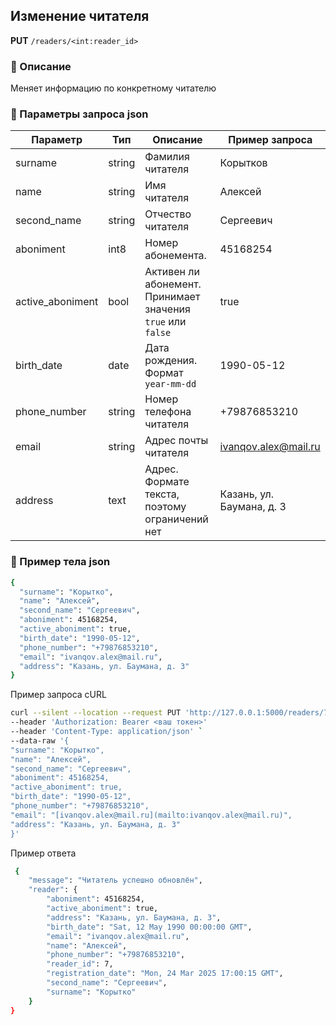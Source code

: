 ## Изменение читателя

**PUT** `/readers/<int:reader_id>`

### 🔹 Описание

Меняет информацию по конкретному читателю

### 🔹 Параметры запроса json

| Параметр | Тип | Описание | Пример запроса |
| --- | --- | --- | --- |
| surname | string | Фамилия читателя | Корытков |
| name | string | Имя читателя | Алексей |
| second_name | string | Отчество читателя | Сергеевич |
| aboniment | int8 | Номер абонемента. | 45168254 |
| active_aboniment | bool | Активен ли абонемент. Принимает значения `true` или `false` | true |
| birth_date | date | Дата рождения. Формат `year-mm-dd`  | 1990-05-12 |
| phone_number | string | Номер телефона читателя | +79876853210 |
| email | string | Адрес почты читателя | [ivanqov.alex@mail.ru](mailto:ivanqov.alex@mail.ru) |
| address | text | Адрес. Формате текста, поэтому ограничений нет | Казань, ул. Баумана, д. 3 |

### 🔹 Пример тела json

```bash
{
  "surname": "Корытко",
  "name": "Алексей",
  "second_name": "Сергеевич",
  "aboniment": 45168254,
  "active_aboniment": true,
  "birth_date": "1990-05-12",
  "phone_number": "+79876853210",
  "email": "ivanqov.alex@mail.ru",
  "address": "Казань, ул. Баумана, д. 3"
}
```

Пример запроса cURL

```bash
curl --silent --location --request PUT 'http://127.0.0.1:5000/readers/7' 
--header 'Authorization: Bearer <ваш токен>'
--header 'Content-Type: application/json' `
--data-raw '{
"surname": "Корытко",
"name": "Алексей",
"second_name": "Сергеевич",
"aboniment": 45168254,
"active_aboniment": true,
"birth_date": "1990-05-12",
"phone_number": "+79876853210",
"email": "[ivanqov.alex@mail.ru](mailto:ivanqov.alex@mail.ru)",
"address": "Казань, ул. Баумана, д. 3"
}'
```

Пример ответа

```bash
 {
    "message": "Читатель успешно обновлён",
    "reader": {
        "aboniment": 45168254,
        "active_aboniment": true,
        "address": "Казань, ул. Баумана, д. 3",
        "birth_date": "Sat, 12 May 1990 00:00:00 GMT",
        "email": "ivanqov.alex@mail.ru",
        "name": "Алексей",
        "phone_number": "+79876853210",
        "reader_id": 7,
        "registration_date": "Mon, 24 Mar 2025 17:00:15 GMT",
        "second_name": "Сергеевич",
        "surname": "Корытко"
    }
}
```